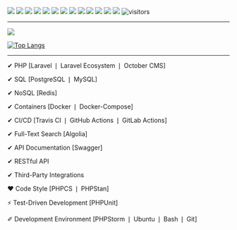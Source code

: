 [![](https://img.shields.io/badge/career-habr-blue?logo=habr&style=flat-square)](https://career.habr.com/influx)
[![](https://img.shields.io/badge/upwork-green?logo=upwork&style=flat-square&logoColor=white)](https://www.upwork.com/freelancers/~01ed46563c078fb563)
[![](https://img.shields.io/badge/%40-email-blue&?style=flat-square)](mailto:krochak_n@mail.ru)
[![](https://img.shields.io/badge/telegram-blue?logo=telegram&style=flat-square)](https://t.me/ow_influx)
[![](https://img.shields.io/badge/%20-%20-grey)](#)
[![](https://img.shields.io/badge/%20-%20-grey)](#)
[![](https://img.shields.io/badge/%20-%20-grey)](#)
[![](https://img.shields.io/badge/H-hexlet-black?style=flat-square)](https://ru.hexlet.io/u/influx)
[![](https://img.shields.io/badge/laracasts-red?logo=laravel&style=flat-square&logoColor=white)](https://laracasts.com/@Influx)
[![](https://img.shields.io/badge/%20-%20-red)](#)
[![](https://img.shields.io/badge/%20-%20-red)](#)
[![](https://img.shields.io/badge/%20-%20-red)](#)
[![](https://www.codewars.com/users/InfluxOW/badges/micro)](https://www.codewars.com/users/InfluxOW)
![visitors](https://visitor-badge.glitch.me/badge?page_id=InfluxOW.InfluxOW)

---

[![](https://github-readme-stats.vercel.app/api?username=InfluxOW&include_all_commits=true&show_icons=true&count_private=true&hide_title=true)](https://github.com/InfluxOW)

[![Top Langs](https://github-readme-stats.vercel.app/api/top-langs/?username=InfluxOW&layout=compact&card_width=445&hide_title=true)](https://github.com/InfluxOW)

---

✔ PHP [Laravel ❘ Laravel Ecosystem ❘ October CMS]

✔ SQL [PostgreSQL ❘ MySQL]

✔ NoSQL [Redis]

✔ Containers [Docker ❘ Docker-Compose]

✔ CI/CD [Travis CI ❘ GitHub Actions ❘ GitLab Actions]

✔ Full-Text Search [Algolia]


✔ API Documentation [Swagger]

✔ RESTful API

✔ Third-Party Integrations


❤ Code Style [PHPCS ❘ PHPStan]

⚡ Test-Driven Development [PHPUnit]

✐ Development Environment [PHPStorm ❘ Ubuntu ❘ Bash ❘ Git]

